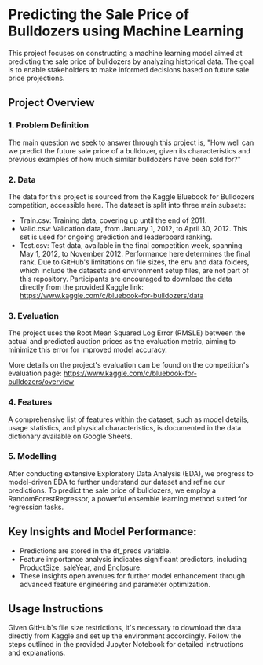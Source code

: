 # Predicting the Sale Price of Bulldozers using Machine Learning

This project focuses on constructing a machine learning model aimed at predicting the sale price of bulldozers by analyzing historical data. The goal is to enable stakeholders to make informed decisions based on future sale price projections.

## Project Overview
### 1. Problem Definition
The main question we seek to answer through this project is, "How well can we predict the future sale price of a bulldozer, given its characteristics and previous examples of how much similar bulldozers have been sold for?"

### 2. Data
The data for this project is sourced from the Kaggle Bluebook for Bulldozers competition, accessible here. The dataset is split into three main subsets:

* Train.csv: Training data, covering up until the end of 2011.
* Valid.csv: Validation data, from January 1, 2012, to April 30, 2012. This set is used for ongoing prediction and leaderboard ranking.
* Test.csv: Test data, available in the final competition week, spanning May 1, 2012, to November 2012. Performance here determines the final rank.
Due to GitHub's limitations on file sizes, the env and data folders, which include the datasets and environment setup files, are not part of this repository. Participants are encouraged to download the data directly from the provided Kaggle link: https://www.kaggle.com/c/bluebook-for-bulldozers/data

### 3. Evaluation
The project uses the Root Mean Squared Log Error (RMSLE) between the actual and predicted auction prices as the evaluation metric, aiming to minimize this error for improved model accuracy.

More details on the project's evaluation can be found on the competition's evaluation page: https://www.kaggle.com/c/bluebook-for-bulldozers/overview

### 4. Features
A comprehensive list of features within the dataset, such as model details, usage statistics, and physical characteristics, is documented in the data dictionary available on Google Sheets.

### 5. Modelling
After conducting extensive Exploratory Data Analysis (EDA), we progress to model-driven EDA to further understand our dataset and refine our predictions.
To predict the sale price of bulldozers, we employ a RandomForestRegressor, a powerful ensemble learning method suited for regression tasks.

## Key Insights and Model Performance:

* Predictions are stored in the df_preds variable.
* Feature importance analysis indicates significant predictors, including ProductSize, saleYear, and Enclosure.
* These insights open avenues for further model enhancement through advanced feature engineering and parameter optimization.

## Usage Instructions
Given GitHub's file size restrictions, it's necessary to download the data directly from Kaggle and set up the environment accordingly. Follow the steps outlined in the provided Jupyter Notebook for detailed instructions and explanations.
